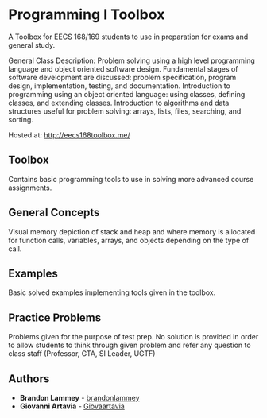 # Programming I Toolbox

A Toolbox for EECS 168/169 students to use in preparation for exams and general study. 

General Class Description: Problem solving using a high level programming language and object oriented software design. Fundamental stages of software development are discussed: problem specification, program design, implementation, testing, and documentation. Introduction to programming using an object oriented language: using classes, defining classes, and extending classes. Introduction to algorithms and data structures useful for problem solving: arrays, lists, files, searching, and sorting.

Hosted at: http://eecs168toolbox.me/

## Toolbox
Contains basic programming tools to use in solving more advanced course assignments. 

## General Concepts
Visual memory depiction of stack and heap and where memory is allocated for function calls, variables, arrays, and objects depending on the type of call. 

## Examples
Basic solved examples implementing tools given in the toolbox.

## Practice Problems
Problems given for the purpose of test prep. No solution is provided in order to allow students to think through given problem and refer any question to class staff (Professor, GTA, SI Leader, UGTF)

## Authors

* **Brandon Lammey** - [brandonlammey](https://github.com/brandonlammey)
* **Giovanni Artavia** - [Giovaartavia](https://github.com/Giovaartavia)
